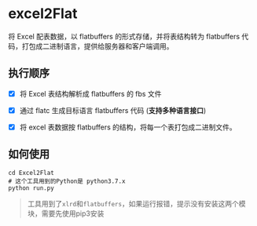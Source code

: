 # excel2Flat
将 Excel 配表数据，以 flatbuffers 的形式存储，并将表结构转为 flatbuffers 代码，打包成二进制语言，提供给服务器和客户端调用。

## 执行顺序

- [x] 将 Excel 表结构解析成 flatbuffers 的 fbs 文件

- [x] 通过 flatc 生成目标语言 flatbuffers 代码 (**支持多种语言接口**)

- [x] 将 excel 表数据按 flatbuffers 的结构，将每一个表打包成二进制文件。


## 如何使用
```
cd Excel2Flat
# 这个工具用到的Python是 python3.7.x
python run.py
```
> 工具用到了`xlrd`和`flatbuffers`，如果运行报错，提示没有安装这两个模块，需要先使用pip3安装
